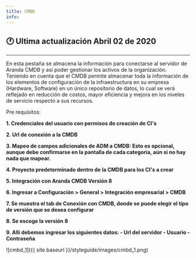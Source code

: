 ```yaml
---
title: CMBD
info:
---
```

## 🕐 Ultima actualización Abril 02 de 2020
<hr>





En esta pestaña se almacena la información para conectarse al servidor de Aranda CMDB y así poder gestionar los activos de la organización. Teniendo en cuenta que el CMDB permite almacenar toda la información de los elementos de configuración de la infraestructura en su empresa (Hardware, Software) en un único repositorio de datos, lo cual se verá reflejado en reducción de costos, mayor eficiencia y mejora en los niveles de servicio respecto a sus recursos.

Pre requisitos:

**1. Credenciales del usuario con permisos de creación de CI's**

**2. Url de conexión a la CMDB**

**3. Mapeo de campos adicionales de ADM a CMDB: Esto es opcional, aunque debe confirmarse en la pantalla de cada categoría, aún si no hay nada que mapear.**

**4. Proyecto predeterminado dentro de la CMDB para los CI's a crear**

**5. Integración con Aranda CMDB Versión 8**

**6. Ingresar a Configuración > General > Integración empresarial > CMDB**

**7. Se muestra el tab de Conexión con CMDB, donde se puede elegir el tipo de versión que se desea configurar**

**8. Se escoge la versión 8**

**9. Allí debemos ingresar los siguientes datos: - Url del servidor - Usuario - Contraseña**


![cmbd_1]({{ site.baseurl }}/styleguide/images/cmbd_1.png)
